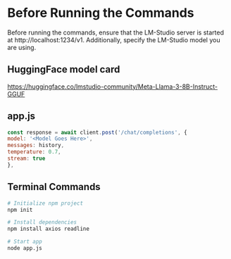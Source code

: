 # Before Running the Commands
Before running the commands, ensure that the LM-Studio server is started at http://localhost:1234/v1. 
Additionally, specify the LM-Studio model you are using. 


## HuggingFace model card

https://huggingface.co/lmstudio-community/Meta-Llama-3-8B-Instruct-GGUF


## app.js
```javascript
const response = await client.post('/chat/completions', {
model: '<Model Goes Here>',
messages: history,
temperature: 0.7,
stream: true
},
```

## Terminal Commands

```bash
# Initialize npm project
npm init

# Install dependencies
npm install axios readline

# Start app
node app.js
```
